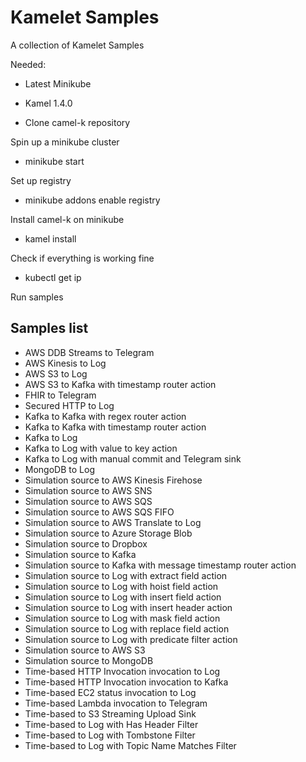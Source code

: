 # Kamelet Samples

A collection of Kamelet Samples

Needed:
- Latest Minikube
- Kamel 1.4.0

- Clone camel-k repository

Spin up a minikube cluster
- minikube start

Set up registry
- minikube addons enable registry

Install camel-k on minikube
- kamel install

Check if everything is working fine
- kubectl get ip

Run samples

## Samples list

- AWS DDB Streams to Telegram
- AWS Kinesis to Log
- AWS S3 to Log
- AWS S3 to Kafka with timestamp router action
- FHIR to Telegram
- Secured HTTP to Log
- Kafka to Kafka with regex router action
- Kafka to Kafka with timestamp router action
- Kafka to Log
- Kafka to Log with value to key action
- Kafka to Log with manual commit and Telegram sink
- MongoDB to Log
- Simulation source to AWS Kinesis Firehose
- Simulation source to AWS SNS
- Simulation source to AWS SQS
- Simulation source to AWS SQS FIFO
- Simulation source to AWS Translate to Log
- Simulation source to Azure Storage Blob
- Simulation source to Dropbox
- Simulation source to Kafka
- Simulation source to Kafka with message timestamp router action
- Simulation source to Log with extract field action
- Simulation source to Log with hoist field action
- Simulation source to Log with insert field action
- Simulation source to Log with insert header action
- Simulation source to Log with mask field action
- Simulation source to Log with replace field action
- Simulation source to Log with predicate filter action
- Simulation source to AWS S3
- Simulation source to MongoDB
- Time-based HTTP Invocation invocation to Log
- Time-based HTTP Invocation invocation to Kafka
- Time-based EC2 status invocation to Log
- Time-based Lambda invocation to Telegram
- Time-based to S3 Streaming Upload Sink
- Time-based to Log with Has Header Filter
- Time-based to Log with Tombstone Filter
- Time-based to Log with Topic Name Matches Filter

